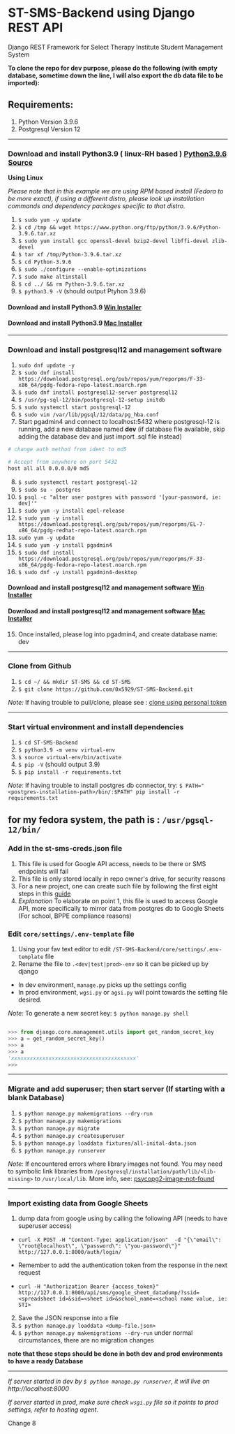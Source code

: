 # ST-SMS-Backend using Django REST API

Django REST Framework for Select Therapy Institute Student Management System

**To clone the repo for dev purpose, please do the following (with empty database, sometime down the line, I will also export the db data file to be imported):**

## Requirements:

1. Python Version 3.9.6
2. Postgresql Version 12

---

### **Download and install Python3.9 ( linux-RH based ) [Python3.9.6 Source](https://www.python.org/ftp/python/3.9.6/Python-3.9.6.tar.xz)**

**Using Linux**

_Please note that in this example we are using RPM based install (Fedora to be more exact), if using a different distro, please look up installation commands and dependency packages specific to that distro._

1. `$ sudo yum -y update`
2. `$ cd /tmp && wget https://www.python.org/ftp/python/3.9.6/Python-3.9.6.tar.xz`
3. `$ sudo yum install gcc openssl-devel bzip2-devel libffi-devel zlib-devel`
4. `$ tar xf /tmp/Python-3.9.6.tar.xz`
5. `$ cd Python-3.9.6`
6. `$ sudo ./configure --enable-optimizations`
7. `$ sudo make altinstall`
8. `$ cd ../ && rm Python-3.9.6.tar.xz`
9. `$ python3.9 -V` (should output Ptyhon 3.9.6)

#### **Download and install Python3.9 [Win Installer](https://www.python.org/ftp/python/3.9.6/python-3.9.6-amd64.exe)**

#### **Download and install Python3.9 [Mac Installer](https://www.python.org/ftp/python/3.9.6/python-3.9.6-macosx10.9.pkg)**

---

### **Download and install postgresql12 and management software**

1. `sudo dnf update -y`
2. `$ sudo dnf install https://download.postgresql.org/pub/repos/yum/reporpms/F-33-x86_64/pgdg-fedora-repo-latest.noarch.rpm`
3. `$ sudo dnf install postgresql12-server postgresql12`
4. `$ /usr/pg-sql-12/bin/postgresql-12-setup initdb`
5. `$ sudo systemctl start postgresql-12`
6. `$ sudo vim /var/lib/pgsql/12/data/pg_hba.conf`
7. Start pgadmin4 and connect to localhost:5432 where postgresql-12 is running, add a new database named **dev** (if database file available, skip adding the database dev and just import .sql file instead)

```Bash
# change auth method from ident to md5

# Accept from anywhere on port 5432
host all all 0.0.0.0/0 md5

```

8. `$ sudo systemctl restart postgresql-12`
9. `$ sudo su - postgres`
10. `$ psql -c "alter user postgres with password '[your-password, ie: dev]'"`
11. `$ sudo yum -y install epel-release`
12. `$ sudo yum -y install https://download.postgresql.org/pub/repos/yum/reporpms/EL-7-x86_64/pgdg-redhat-repo-latest.noarch.rpm`
13. `sudo yum -y update`
14. `$ sudo yum -y install pgadmin4`
15. `$ sudo dnf install https://download.postgresql.org/pub/repos/yum/reporpms/F-33-x86_64/pgdg-fedora-repo-latest.noarch.rpm`
16. `$ sudo dnf -y install pgadmin4-desktop`

#### **Download and install postgresql12 and management software [Win Installer](https://www.enterprisedb.com/postgresql-tutorial-resources-training?cid=48)**

#### **Download and install postgresql12 and management software [Mac Installer](https://www.enterprisedb.com/postgresql-tutorial-resources-training?cid=47)**

15. Once installed, please log into pgadmin4, and create database name: dev

---

### **Clone from Github**

1. `$ cd ~/ && mkdir ST-SMS && cd ST-SMS`
2. `$ git clone https://github.com/0x5929/ST-SMS-Backend.git`

_Note:_ If having trouble to pull/clone, please see : [clone using personal token](https://stackoverflow.com/questions/68775869/support-for-password-authentication-was-removed-please-use-a-personal-access-to)

---

### **Start virtual environment and install dependencies**

1. `$ cd ST-SMS-Backend`
2. `$ python3.9 -m venv virtual-env`
3. `$ source virtual-env/bin/activate`
4. `$ pip -V` (should output 3.9)
5. `$ pip install -r requirements.txt`

_Note:_ If having trouble to install postgres db connector, try: `$ PATH="<postgres-installation-path>/bin/:$PATH" pip install -r requirements.txt`

for my fedora system, the path is : `/usr/pgsql-12/bin/`
---

### **Add in the st-sms-creds.json file**
1. This file is used for Google API access, needs to be there or SMS endpoints will fail
2. This file is only stored locally in repo owner's drive, for security reasons
3. For a new project, one can create such file by following the first eight steps in this [guide](https://robocorp.com/docs/development-guide/google-sheets/interacting-with-google-sheets)
4. *Explanation* To elaborate on point 1, this file is used to access Google API, more specifically to mirror data from postgres db to Google Sheets (For school, BPPE compliance reasons)


### **Edit `core/settings/.env-template` file**

1. Using your fav text editor to edit `/ST-SMS-Backend/core/settings/.env-template` file
2. Rename the file to `.<dev|test|prod>-env` so it can be picked up by django
  - In dev environment, `manage.py` picks up the settings config
  - In prod environment, `wgsi.py` or `agsi.py` will point towards the setting file desired. 

_Note:_ To generate a new secret key: `$ python manage.py shell`

```Python

>>> from django.core.management.utils import get_random_secret_key
>>> a = get_random_secret_key()
>>> a
>>> a
'xxxxxxxxxxxxxxxxxxxxxxxxxxxxxxxxxxxxxxxx'
>>>
```

---

### **Migrate and add superuser; then start server (If starting with a blank Database)**

1. `$ python manage.py makemigrations --dry-run`
2. `$ python manage.py makemigrations`
3. `$ python manage.py migrate`
4. `$ python manage.py createsuperuser`
5. `$ python manage.py loaddata fixtures/all-inital-data.json`
6. `$ python manage.py runserver`

_Note:_ If encountered errors where library images not found. You may need to symbolic link libraries from `/postgresql/installation/path/lib/<lib-missing>` to `/usr/local/lib`. More info, see: [psycopg2-image-not-found](https://stackoverflow.com/questions/16407995/psycopg2-image-not-found)

---


### **Import existing data from Google Sheets**
1. dump data from google using by calling the following API (needs to have superuser access)

  - `curl -X POST -H "Content-Type: application/json"  -d "{\"email\": \"root@localhost\", \"password\": \"you-password\"}" http://127.0.0.1:8000/auth/login/`

  - Remember to add the authentication token from the response in the next request
  - `curl -H "Authorization Bearer {access_token}" http://127.0.0.1:8000/api/sms/google_sheet_datadump/?ssid=<spreadsheet id>&sid=<sheet id>&school_name=<school name value, ie: STI>`

2. Save the JSON response into a file
3. `$ python manage.py loaddata <dump-file.json>`
4.  `$ python manage.py makemigrations --dry-run` under normal circumstances, there are no migration changes

**note that these steps should be done in both dev and prod environments to have a ready Database**

---


*If server started in dev by `$ python manage.py runserver`, it will live on http://localhost:8000*

*If server started in prod, make sure check `wsgi.py` file so it points to prod settings, refer to hosting agent.*

Change 8